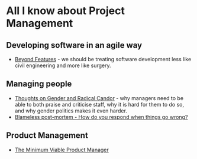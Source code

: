 # All I know about Project Management

## Developing software in an agile way
 * [Beyond Features](https://youtu.be/lz5HBtDl-1A) - we should be treating software development less like civil engineering and more like surgery.

## Managing people
 * [Thoughts on Gender and Radical Candor](http://firstround.com/review/thoughts-on-gender-and-radical-candor/) - why managers need to be able to both praise and criticise staff, why it is hard for them to do so, and why gender politics makes it even harder.
 * [Blameless post-mortem - How do you respond when things go wrong?](https://www.kennorton.com/newsletter/2016-04-20-bringing-the-donuts.html)

## Product Management
 * [The Minimum Viable Product Manager](https://medium.com/swlh/mvpm-minimum-viable-product-manager-e1aeb8dd421#.6uxzh2chf)
